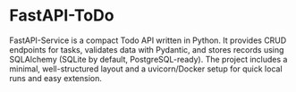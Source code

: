 # FastAPI-ToDo
FastAPI-Service is a compact Todo API written in Python. It provides CRUD endpoints for tasks, validates data with Pydantic, and stores records using SQLAlchemy (SQLite by default, PostgreSQL-ready). The project includes a minimal, well-structured layout and a uvicorn/Docker setup for quick local runs and easy extension.
